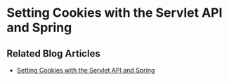 # Setting Cookies with the Servlet API and Spring
 
## Related Blog Articles

* [Setting Cookies with the Servlet API and Spring](https://reflectoring.io/spring-boot-cookies/)
